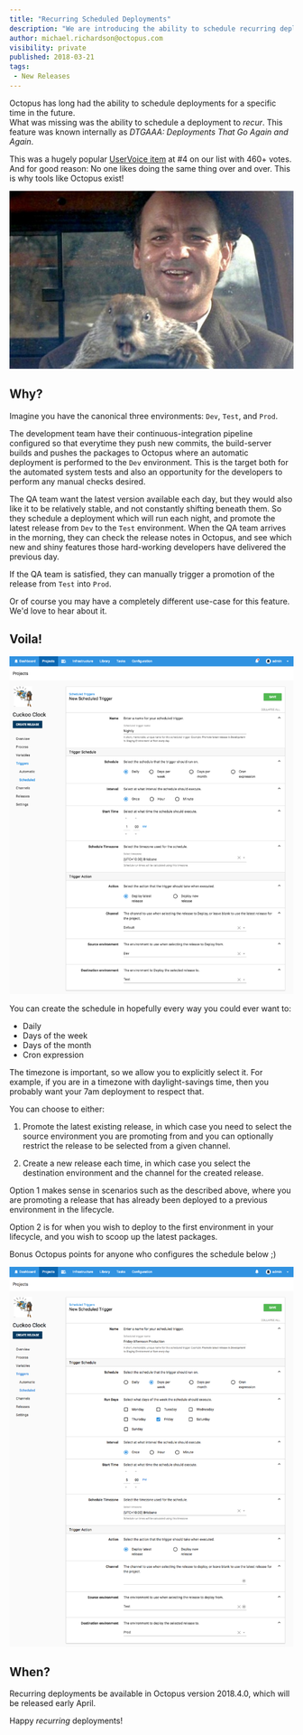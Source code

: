 ```yaml
---
title: "Recurring Scheduled Deployments"
description: "We are introducing the ability to schedule recurring deployments."
author: michael.richardson@octopus.com
visibility: private
published: 2018-03-21
tags:
 - New Releases
---
```


Octopus has long had the ability to schedule deployments for a specific time in the future.   
What was missing was the ability to schedule a deployment to _recur_.  This feature was known internally as _DTGAAA: Deployments That Go Again and Again_.  

This was a hugely popular [UserVoice item](https://octopusdeploy.uservoice.com/forums/170787-general/suggestions/6599104-recurring-scheduled-deployments) at #4 on our list with 460+ votes. And for good reason:  No one likes doing the same thing over and over.  This is why tools like Octopus exist! 

![Groundhog Day](groundhog-day.jpg "width=500")


## Why?

Imagine you have the canonical three environments: `Dev`, `Test`, and `Prod`.

The development team have their continuous-integration pipeline configured so that everytime they push new commits, the build-server builds and pushes the packages to Octopus where an automatic deployment is performed to the `Dev` environment.  This is the target both for the automated system tests and also an opportunity for the developers to perform any manual checks desired. 

The QA team want the latest version available each day, but they would also like it to be relatively stable, and not constantly shifting beneath them.  So they schedule a deployment which will run each night, and promote the latest release from `Dev` to the `Test` environment.  When the QA team arrives in the morning, they can check the release notes in Octopus, and see which new and shiny features those hard-working developers have delivered the previous day.  

If the QA team is satisfied, they can manually trigger a promotion of the release from `Test` into `Prod`. 

Or of course you may have a completely different use-case for this feature. We'd love to hear about it.  

## Voila! 

![Configuring Recurring Deployment](recurring-nightly-deployment.png "width=500")

You can create the schedule in hopefully every way you could ever want to: 

- Daily
- Days of the week
- Days of the month
- Cron expression 

The timezone is important, so we allow you to explicitly select it. For example, if you are in a timezone with daylight-savings time, then you probably want your 7am deployment to respect that.

You can choose to either:

1. Promote the latest existing release, in which case you need to select the source environment you are promoting from and you can optionally restrict the release to be selected from a given channel.

2. Create a new release each time, in which case you select the destination environment and the channel for the created release. 

Option 1 makes sense in scenarios such as the described above, where you are promoting a release that has already been deployed to a previous environment in the lifecycle. 

Option 2 is for when you wish to deploy to the first environment in your lifecycle, and you wish to scoop up the latest packages.

Bonus Octopus points for anyone who configures the schedule below ;)

![Friday Recurring Deployment](recurring-friday-deployment.png "width=500")

## When?

Recurring deployments be available in Octopus version 2018.4.0, which will be released early April. 

Happy _recurring_ deployments!